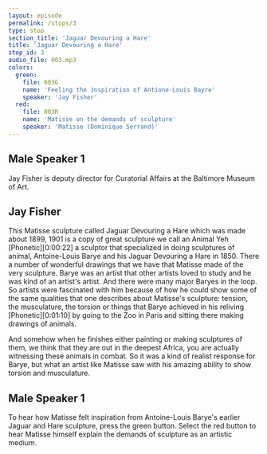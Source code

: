 ```yaml
---
layout: episode
permalink: /stops/3
type: stop
section_title: 'Jaguar Devouring a Hare'
title: 'Jaguar Devouring a Hare'
stop_id: 3
audio_file: 003.mp3
colors:
  green:
    file: 003G
    name: 'Feeling the inspiration of Antione-Louis Bayre'
    speaker: 'Jay Fisher'
  red:
    file: 003R
    name: 'Matisse on the demands of sculpture'
    speaker: 'Matisse (Dominique Serrand)'
---
```


## Male Speaker 1

Jay Fisher is deputy director for Curatorial Affairs at the Baltimore Museum of Art.

## Jay Fisher

This Matisse sculpture called Jaguar Devouring a Hare which was made about 1899, 1901 is a copy of great sculpture we call an Animal Yeh [Phonetic][0:00:22] a sculptor that specialized in doing sculptures of animal, Antoine-Louis Barye and his Jaguar Devouring a Hare in 1850.  There a number of wonderful drawings that we have that Matisse made of the very sculpture.  Barye was an artist that other artists loved to study and he was kind of an artist's artist.  And there were many major Baryes in the loop.  So artists were fascinated with him because of how he could show some of the same qualities that one describes about Matisse's sculpture: tension, the musculature, the torsion or things that Barye achieved in his reliving [Phonetic][0:01:10] by going to the Zoo in Paris and sitting there making drawings of animals.

And somehow when he finishes either painting or making sculptures of them, we think that they are out in the deepest Africa, you are actually witnessing these animals in combat.  So it was a kind of realist response for Barye, but what an artist like Matisse saw with his amazing ability to show torsion and musculature.

## Male Speaker 1

To hear how Matisse felt inspiration from Antoine-Louis Barye's earlier Jaguar and Hare sculpture, press the green button.  Select the red button to hear Matisse himself explain the demands of sculpture as an artistic medium.
